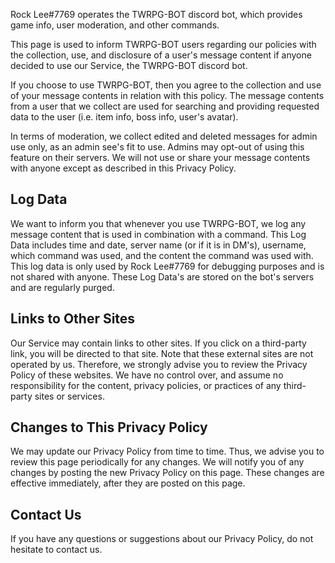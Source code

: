 Rock Lee#7769 operates the TWRPG-BOT discord bot, which provides game info, user moderation, and other commands.

This page is used to inform TWRPG-BOT users regarding our policies with the collection, use, and disclosure of a user's message content if anyone decided to use our Service, the TWRPG-BOT discord bot.

If you choose to use TWRPG-BOT, then you agree to the collection and use of your message contents in relation with this policy. The message contents from a user that we collect are used for searching and providing requested data to the user (i.e. item info, boss info, user's avatar). 

In terms of moderation, we collect edited and deleted messages for admin use only, as an admin see's fit to use. Admins may opt-out of using this feature on their servers. We will not use or share your message contents with anyone except as described in this Privacy Policy.

## Log Data
We want to inform you that whenever you use TWRPG-BOT, we log any message content that is used in combination with a command. This Log Data includes time and date, server name (or if it is in DM's), username, which command was used, and the content the command was used with. This log data is only used by Rock Lee#7769 for debugging purposes and is not shared with anyone. These Log Data's are stored on the bot's servers and are regularly purged.

## Links to Other Sites
Our Service may contain links to other sites. If you click on a third-party link, you will be directed to that site. Note that these external sites are not operated by us. Therefore, we strongly advise you to review the Privacy Policy of these websites. We have no control over, and assume no responsibility for the content, privacy policies, or practices of any third-party sites or services.

## Changes to This Privacy Policy
We may update our Privacy Policy from time to time. Thus, we advise you to review this page periodically for any changes. We will notify you of any changes by posting the new Privacy Policy on this page. These changes are effective immediately, after they are posted on this page.

## Contact Us
If you have any questions or suggestions about our Privacy Policy, do not hesitate to contact us.